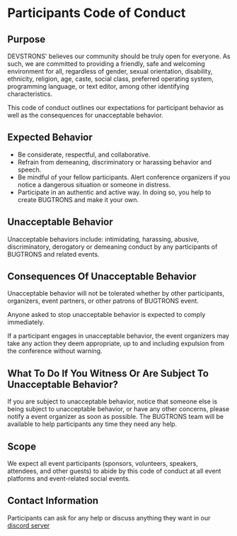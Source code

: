 # Participants Code of Conduct

## Purpose
DEVSTRONS' believes our community should be truly open for everyone. As such,
we are committed to providing a friendly, safe and welcoming environment for all, regardless of gender,
sexual orientation, disability, ethnicity, religion, age, caste, social class, preferred operating system, 
programming language, or text editor, among other identifying characteristics.

This code of conduct outlines our expectations for participant behavior as well as the consequences for unacceptable behavior.

## Expected Behavior
- Be considerate, respectful, and collaborative.
- Refrain from demeaning, discriminatory or harassing behavior and speech.
- Be mindful of your fellow participants. Alert conference organizers if you notice a dangerous situation or someone in distress.
- Participate in an authentic and active way. In doing so, you help to create BUGTRONS and make it your own.

## Unacceptable Behavior
Unacceptable behaviors include: intimidating, harassing, abusive, discriminatory, derogatory or demeaning conduct by any participants 
of BUGTRONS and related events.

## Consequences Of Unacceptable Behavior
Unacceptable behavior will not be tolerated whether by other participants, organizers, event partners, or other patrons of BUGTRONS event.

Anyone asked to stop unacceptable behavior is expected to comply immediately.

If a participant engages in unacceptable behavior, the event organizers may take any action they deem appropriate, up to and including expulsion from the conference without warning.

##  What To Do If You Witness Or Are Subject To Unacceptable Behavior?
If you are subject to unacceptable behavior, notice that someone else is being subject to unacceptable behavior, or have any other concerns, please notify a event organizer as soon as possible.
The BUGTRONS team will be available to help participants any time they need any help.

## Scope
We expect all event participants (sponsors, volunteers, speakers, attendees, and other guests) to abide by this code of conduct at all event platforms and event-related social events.

##  Contact Information
Participants can ask for any help or discuss anything they want in our [discord server](https://discord.gg/DjfvKDswUz)




